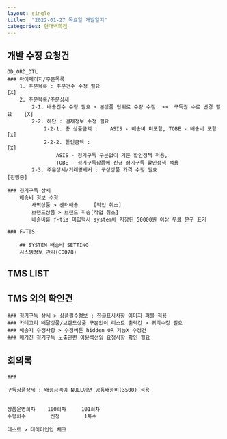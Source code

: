 ```yaml
---
layout: single
title:  "2022-01-27 목요일 개발일지"
categories: 현대백화점
---
```


## 개발 수정 요청건

    OD_ORD_DTL
    ### 마이페이지/주문목록
        1. 주문목록 : 주문건수 수정 필요                                                 [X]
        2. 주문목록/주문상세
            2-1. 배송건수 수정 필요 > 본상품 단위로 수량 수정  >>  구독권 수로 변경 필요    [X]
            2-2. 하단 : 결제정보 수정 필요                          
                2-2-1. 총 상품금액 :    ASIS - 배송비 미포함, TOBE - 배송비 포함          [x]
                2-2-2. 할인금액 :                                                       [X]
                    ASIS - 정기구독 구분없이 기존 할인정책 적용, 
                    TOBE - 정기구독상품에 신규 정기구독 할인정책 적용
            2-3. 주문상세/거래명세서 : 구성상품 가격 수정 필요                             [진행중]

    ### 정기구독 상세
        배송비 정보 수정
            새벽상품 > 센터배송     [작업 취소]
            브랜드상품 > 브랜드 직송[작업 취소]
            배송비를 f-tis 미입력시 system에 저장된 50000원 이상 무료 문구 표기

    ### F-TIS

        ## SYSTEM 배송비 SETTING
        시스템정보 관리(CO078)

## TMS LIST

## TMS 외의 확인건

    ### 정기구독 상세 > 상품필수정보 : 한글표시사항 이미지 퍼블 적용
    ### 카테고리 배달상품/브랜드상품 구분없이 리스트 출력건 > 쿼리수정 필요
    ### 배송지 수정사항 > 수정버튼 hidden OR 기능X 수정건
    ### 매거진 정기구독 노출관련 이윤석선임 요청사항 확인 필요 









## 회의록

    ### 

    구독상품상세 : 배송금액이 NULL이면 공통배송비(3500) 적용


    상품운영회차    100회차     101회차
    수령차수        신청        1차수

    테스트 > 데이터인입 체크